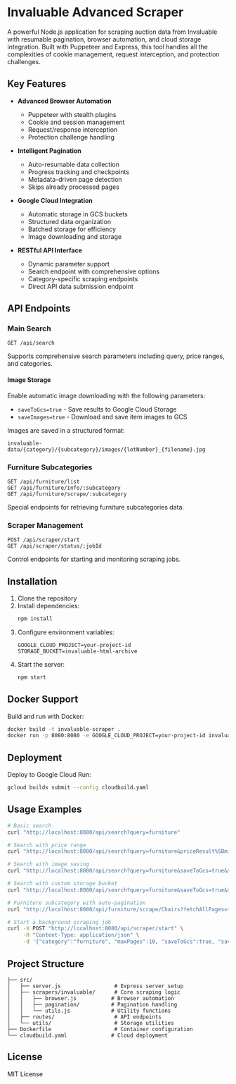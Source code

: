 # Invaluable Advanced Scraper

A powerful Node.js application for scraping auction data from Invaluable with resumable pagination, browser automation, and cloud storage integration. Built with Puppeteer and Express, this tool handles all the complexities of cookie management, request interception, and protection challenges.

## Key Features

- **Advanced Browser Automation**
  - Puppeteer with stealth plugins
  - Cookie and session management
  - Request/response interception
  - Protection challenge handling

- **Intelligent Pagination**
  - Auto-resumable data collection
  - Progress tracking and checkpoints
  - Metadata-driven page detection
  - Skips already processed pages

- **Google Cloud Integration**
  - Automatic storage in GCS buckets
  - Structured data organization
  - Batched storage for efficiency
  - Image downloading and storage

- **RESTful API Interface**
  - Dynamic parameter support
  - Search endpoint with comprehensive options
  - Category-specific scraping endpoints
  - Direct API data submission endpoint

## API Endpoints

### Main Search
```
GET /api/search
```
Supports comprehensive search parameters including query, price ranges, and categories.

#### Image Storage
Enable automatic image downloading with the following parameters:
- `saveToGcs=true` - Save results to Google Cloud Storage
- `saveImages=true` - Download and save item images to GCS

Images are saved in a structured format:
```
invaluable-data/{category}/{subcategory}/images/{lotNumber}_{filename}.jpg
```

### Furniture Subcategories
```
GET /api/furniture/list
GET /api/furniture/info/:subcategory
GET /api/furniture/scrape/:subcategory
```
Special endpoints for retrieving furniture subcategories data.

### Scraper Management
```
POST /api/scraper/start
GET /api/scraper/status/:jobId
```
Control endpoints for starting and monitoring scraping jobs.

## Installation

1. Clone the repository
2. Install dependencies:
   ```bash
   npm install
   ```
3. Configure environment variables:
   ```
   GOOGLE_CLOUD_PROJECT=your-project-id
   STORAGE_BUCKET=invaluable-html-archive
   ```
4. Start the server:
   ```bash
   npm start
   ```

## Docker Support

Build and run with Docker:
```bash
docker build -t invaluable-scraper .
docker run -p 8080:8080 -e GOOGLE_CLOUD_PROJECT=your-project-id invaluable-scraper
```

## Deployment

Deploy to Google Cloud Run:
```bash
gcloud builds submit --config cloudbuild.yaml
```

## Usage Examples

```bash
# Basic search
curl "http://localhost:8080/api/search?query=furniture"

# Search with price range
curl "http://localhost:8080/api/search?query=furniture&priceResult%5Bmin%5D=1750&priceResult%5Bmax%5D=3250"

# Search with image saving
curl "http://localhost:8080/api/search?query=furniture&saveToGcs=true&saveImages=true"

# Search with custom storage bucket
curl "http://localhost:8080/api/search?query=furniture&saveToGcs=true&saveImages=true&bucket=custom-bucket-name"

# Furniture subcategory with auto-pagination
curl "http://localhost:8080/api/furniture/scrape/Chairs?fetchAllPages=true"

# Start a background scraping job
curl -X POST "http://localhost:8080/api/scraper/start" \
     -H "Content-Type: application/json" \
     -d '{"category":"furniture", "maxPages":10, "saveToGcs":true, "saveImages":true}'
```

## Project Structure

```
├── src/
│   ├── server.js                 # Express server setup
│   ├── scrapers/invaluable/      # Core scraping logic
│   │   ├── browser.js           # Browser automation
│   │   ├── pagination/          # Pagination handling
│   │   └── utils.js             # Utility functions
│   ├── routes/                   # API endpoints
│   └── utils/                    # Storage utilities
├── Dockerfile                    # Container configuration
└── cloudbuild.yaml              # Cloud deployment
```

## License

MIT License